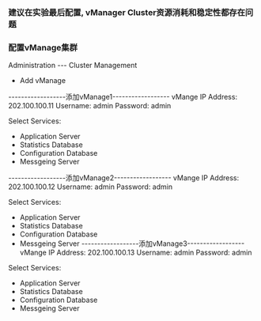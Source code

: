 ### 建议在实验最后配置, vManager Cluster资源消耗和稳定性都存在问题

### 配置vManage集群

Administration --- Cluster Management
+ Add vManage

------------------添加vManage1------------------
vMange IP Address: 202.100.100.11
Username: admin
Password: admin

Select Services:
- Application Server
- Statistics Database
- Configuration Database
- Messgeing Server

------------------添加vManage2------------------
vMange IP Address: 202.100.100.12
Username: admin
Password: admin

Select Services:
- Application Server
- Statistics Database
- Configuration Database
- Messgeing Server
------------------添加vManage3------------------
vMange IP Address: 202.100.100.13
Username: admin
Password: admin

Select Services:
- Application Server
- Statistics Database
- Configuration Database
- Messgeing Server